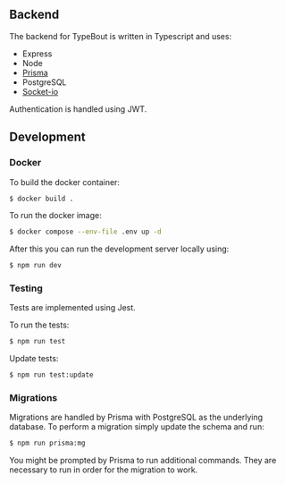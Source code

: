 ## Backend

The backend for TypeBout is written in Typescript and uses:

- Express
- Node
- [Prisma](https://img.shields.io/badge/Jest-323330?style=for-the-badge&logo=Jest&logoColor=white)
- PostgreSQL
- [Socket-io](https://socket.io/)

Authentication is handled using JWT.

## Development

### Docker

To build the docker container:

```bash
$ docker build .
```

To run the docker image:

```bash
$ docker compose --env-file .env up -d
```

After this you can run the development server locally using:

```bash
$ npm run dev
```

### Testing

Tests are implemented using Jest.

To run the tests:

```bash
$ npm run test
```

Update tests:

```bash
$ npm run test:update
```

### Migrations

Migrations are handled by Prisma with PostgreSQL as the underlying database. To perform a migration simply update the schema and run:

```bash
$ npm run prisma:mg
```

You might be prompted by Prisma to run additional commands. They are necessary to run in order for the migration to work.
